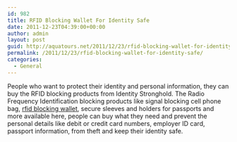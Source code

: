 ```yaml
---
id: 982
title: RFID Blocking Wallet For Identity Safe
date: 2011-12-23T04:39:00+00:00
author: admin
layout: post
guid: http://aquatours.net/2011/12/23/rfid-blocking-wallet-for-identity-safe/
permalink: /2011/12/23/rfid-blocking-wallet-for-identity-safe/
categories:
  - General
---
```

People who want to protect their identity and personal information, they can buy the RFID blocking products from Identity Stronghold. The Radio Frequency Identification blocking products like signal blocking cell phone bag, [rfid blocking wallet](http://www.idstronghold.com/), secure sleeves and holders for passports and more available here, people can buy what they need and prevent the personal details like debit or credit card numbers, employer ID card, passport information, from theft and keep their identity safe.